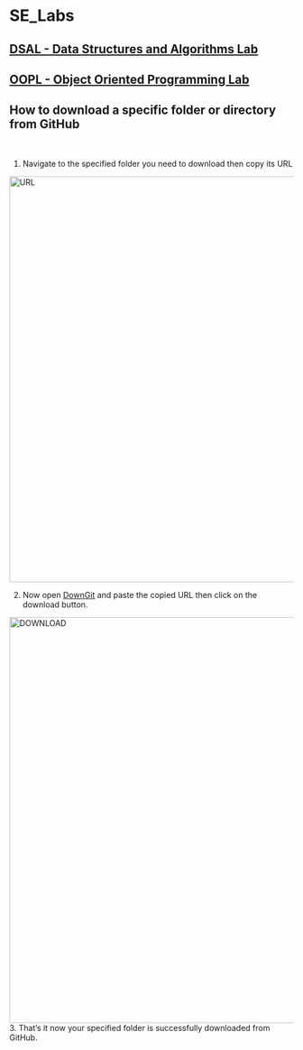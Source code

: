 # SE_Labs

## [DSAL - Data Structures and Algorithms Lab](https://github.com/GopalSaraf/SE_Labs/tree/main/DSAL)

## [OOPL - Object Oriented Programming Lab](https://github.com/GopalSaraf/SE_Labs/tree/main/OOPL)

## How to download a specific folder or directory from GitHub

<br/>

1. Navigate to the specified folder you need to download then copy its URL
   <br/>

<img width="720" alt="URL" src="https://user-images.githubusercontent.com/83419951/196021218-ae8c95ad-1bd3-45fd-97ad-8335b66acf93.png">

<br/>

2. Now open [DownGit](https://minhaskamal.github.io/DownGit/#/home) and paste the copied URL then click on the download button.
   <br/>

<img width="720" alt="DOWNLOAD" src="https://user-images.githubusercontent.com/83419951/196021573-466887cd-20e1-40a4-910c-afa6a7944fce.png">

<br/>
3. That’s it now your specified folder is successfully downloaded from GitHub.
